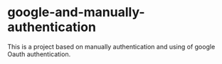 # google-and-manually-authentication
This is a project based on manually authentication and using of google Oauth authentication.

